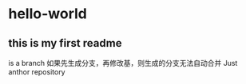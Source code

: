 # hello-world
## this is my first readme
is a branch
如果先生成分支，再修改基，则生成的分支无法自动合并
Just anthor repository
